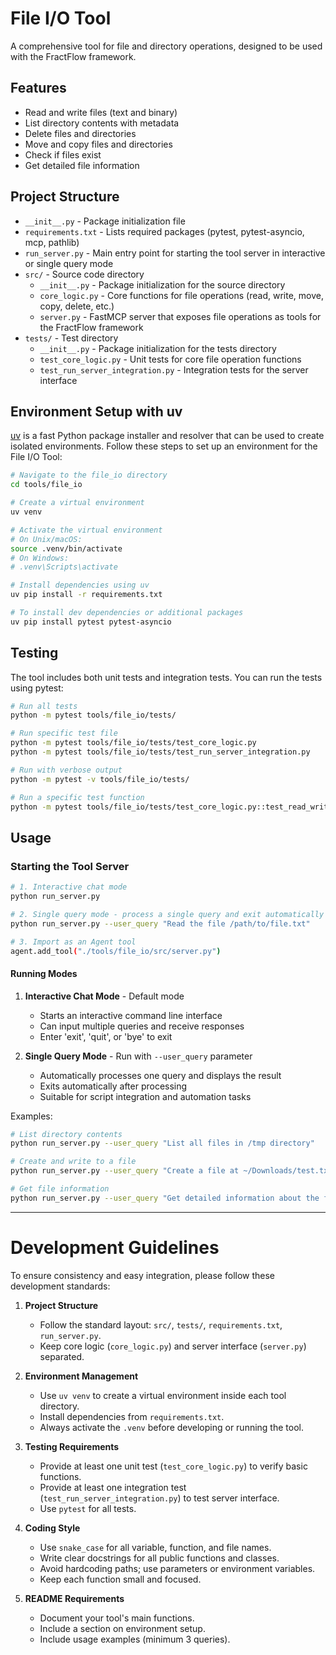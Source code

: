 # File I/O Tool

A comprehensive tool for file and directory operations, designed to be used with the FractFlow framework.

## Features

- Read and write files (text and binary)
- List directory contents with metadata
- Delete files and directories
- Move and copy files and directories
- Check if files exist
- Get detailed file information

## Project Structure

- `__init__.py` - Package initialization file
- `requirements.txt` - Lists required packages (pytest, pytest-asyncio, mcp, pathlib)
- `run_server.py` - Main entry point for starting the tool server in interactive or single query mode
- `src/` - Source code directory
  - `__init__.py` - Package initialization for the source directory
  - `core_logic.py` - Core functions for file operations (read, write, move, copy, delete, etc.)
  - `server.py` - FastMCP server that exposes file operations as tools for the FractFlow framework
- `tests/` - Test directory
  - `__init__.py` - Package initialization for the tests directory
  - `test_core_logic.py` - Unit tests for core file operation functions
  - `test_run_server_integration.py` - Integration tests for the server interface

## Environment Setup with uv

[uv](https://github.com/astral-sh/uv) is a fast Python package installer and resolver that can be used to create isolated environments. Follow these steps to set up an environment for the File I/O Tool:

```bash
# Navigate to the file_io directory
cd tools/file_io

# Create a virtual environment
uv venv

# Activate the virtual environment
# On Unix/macOS:
source .venv/bin/activate
# On Windows:
# .venv\Scripts\activate

# Install dependencies using uv
uv pip install -r requirements.txt

# To install dev dependencies or additional packages
uv pip install pytest pytest-asyncio
```

## Testing

The tool includes both unit tests and integration tests. You can run the tests using pytest:

```bash
# Run all tests
python -m pytest tools/file_io/tests/

# Run specific test file
python -m pytest tools/file_io/tests/test_core_logic.py
python -m pytest tools/file_io/tests/test_run_server_integration.py

# Run with verbose output
python -m pytest -v tools/file_io/tests/

# Run a specific test function
python -m pytest tools/file_io/tests/test_core_logic.py::test_read_write_file
```

## Usage

### Starting the Tool Server

```bash
# 1. Interactive chat mode
python run_server.py

# 2. Single query mode - process a single query and exit automatically
python run_server.py --user_query "Read the file /path/to/file.txt"

# 3. Import as an Agent tool
agent.add_tool("./tools/file_io/src/server.py")
```

#### Running Modes

1. **Interactive Chat Mode** - Default mode
   - Starts an interactive command line interface
   - Can input multiple queries and receive responses
   - Enter 'exit', 'quit', or 'bye' to exit

2. **Single Query Mode** - Run with `--user_query` parameter
   - Automatically processes one query and displays the result
   - Exits automatically after processing
   - Suitable for script integration and automation tasks

Examples:
```bash
# List directory contents
python run_server.py --user_query "List all files in /tmp directory"

# Create and write to a file
python run_server.py --user_query "Create a file at ~/Downloads/test.txt and write 'Hello World'"

# Get file information
python run_server.py --user_query "Get detailed information about the file /etc/hosts"
```

---

# Development Guidelines

To ensure consistency and easy integration, please follow these development standards:

1. **Project Structure**
   - Follow the standard layout: `src/`, `tests/`, `requirements.txt`, `run_server.py`.
   - Keep core logic (`core_logic.py`) and server interface (`server.py`) separated.

2. **Environment Management**
   - Use `uv venv` to create a virtual environment inside each tool directory.
   - Install dependencies from `requirements.txt`.
   - Always activate the `.venv` before developing or running the tool.

3. **Testing Requirements**
   - Provide at least one unit test (`test_core_logic.py`) to verify basic functions.
   - Provide at least one integration test (`test_run_server_integration.py`) to test server interface.
   - Use `pytest` for all tests.

4. **Coding Style**
   - Use `snake_case` for all variable, function, and file names.
   - Write clear docstrings for all public functions and classes.
   - Avoid hardcoding paths; use parameters or environment variables.
   - Keep each function small and focused.

5. **README Requirements**
   - Document your tool's main functions.
   - Include a section on environment setup.
   - Include usage examples (minimum 3 queries).